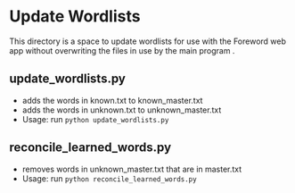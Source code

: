 # Update Wordlists
This directory is a space to update wordlists for use with the Foreword web app without overwriting the files in use by the main program
. 
## update_wordlists.py
- adds the words in known.txt to known_master.txt
- adds the words in unknown.txt to unknown_master.txt
- Usage: run <code>python update_wordlists.py</code>

## reconcile_learned_words.py
- removes words in unknown_master.txt that are in master.txt
- Usage: run <code>python reconcile_learned_words.py</code>
